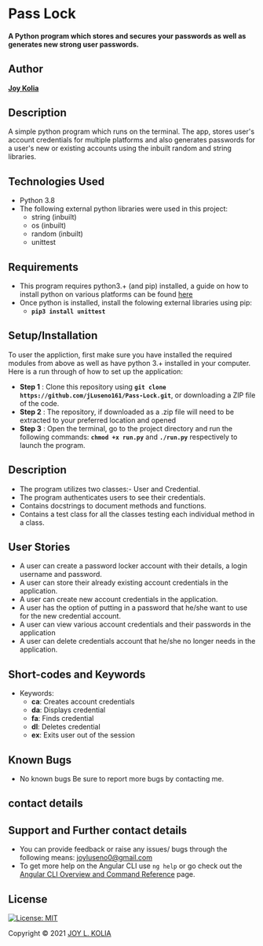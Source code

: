 # Pass Lock

####  A Python program which stores and secures your passwords as well as generates new strong user passwords.

## Author

[**Joy Kolia**](https://github.com/jLuseno161)

## Description

A simple python program which runs on the terminal. The app, stores user's account credentials for multiple platforms and also generates passwords for a user's new or existing accounts using the inbuilt random and string libraries.

## Technologies Used

* Python 3.8
* The following external python libraries were used in this project:
    - string (inbuilt)
    - os (inbuilt)
    - random (inbuilt)
    - unittest

## Requirements

* This program requires python3.+ (and pip) installed, a guide on how to install python on various platforms can be found [here](https://www.python.org/)
* Once python is installed, install the folowing external libraries using pip:
    - **`pip3 install unittest`**

## Setup/Installation

To user the appliction, first make sure you have installed the required modules from above as well as have python 3.+ installed in your computer.
Here is a run through of how to set up the application:
* **Step 1** : Clone this repository using **`git clone https://github.com/jLuseno161/Pass-Lock.git`**, or downloading a ZIP file of the code.
* **Step 2** : The repository, if downloaded as a .zip file will need to be extracted to your preferred location and opened
* **Step 3** : Open the terminal, go to the project directory and run the following commands: **`chmod +x run.py`** and **`./run.py`** respectively to launch the program.

## Description

* The program utilizes two classes:- User and Credential.
* The program authenticates users to see their credentials.
* Contains docstrings to document methods and functions.
* Contains a test class for all the classes testing each individual method in a class.

## User Stories

* A user can create a password locker account with their details, a login username and password.
* A user can store their already existing account credentials in the application.
* A user can create new account credentials in the application.
* A user has the option of putting in a password that he/she want to use for the new credential account.
* A user can view various account credentials and their passwords in the application
* A user can delete credentials account that he/she no longer needs in the application.

## Short-codes and Keywords

* Keywords:
    - **ca**: Creates account credentials
    - **da**: Displays credential
    - **fa**: Finds credential
    - **dl**: Deletes credential
    - **ex**: Exits user out of the session

## Known Bugs

* No known bugs
Be sure to report more bugs by contacting me.

##  contact details

## Support and Further contact details

* You can provide feedback or raise any issues/ bugs through the following means:
 joyluseno0@gmail.com
* To get more help on the Angular CLI use `ng help` or go check out the [Angular CLI Overview and Command Reference](https://angular.io/cli) page.

## License

[![License: MIT](https://img.shields.io/badge/License-MIT-yellow.svg)](LICENSE)

Copyright © 2021  [JOY L. KOLIA](https://github.com/jLuseno161)
